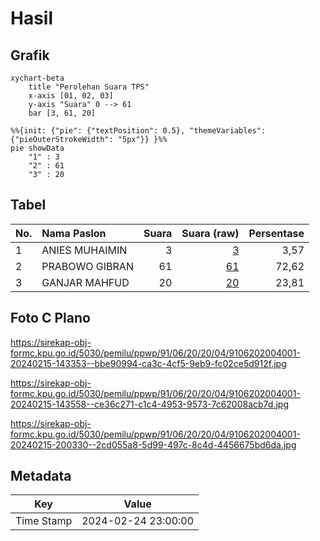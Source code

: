 # Hasil

## Grafik

```mermaid
xychart-beta
    title "Perolehan Suara TPS"
    x-axis [01, 02, 03]
    y-axis "Suara" 0 --> 61
    bar [3, 61, 20]
```

```mermaid
%%{init: {"pie": {"textPosition": 0.5}, "themeVariables": {"pieOuterStrokeWidth": "5px"}} }%%
pie showData
    "1" : 3
    "2" : 61
    "3" : 20
```

## Tabel

| No. | Nama Paslon    | Suara | Suara (raw) | Persentase |
|:--- |:-------------- | -----:| -----------:| ----------:|
| 1   | ANIES MUHAIMIN | 3     | [3][p-1]    | 3,57       |
| 2   | PRABOWO GIBRAN | 61    | [61][p-2]   | 72,62      |
| 3   | GANJAR MAHFUD  | 20    | [20][p-3]   | 23,81      |


[p-1]: https://github.com/gigit-pemilu/pemilu-2024-91-papua/blob/main/pilpres/hitung-suara/sub/91-papua/sub/06-biak-numfor/sub/20-oridek/sub/2004-marauw/sub/001-tps/sub/paslon-1.txt
[p-2]: https://github.com/gigit-pemilu/pemilu-2024-91-papua/blob/main/pilpres/hitung-suara/sub/91-papua/sub/06-biak-numfor/sub/20-oridek/sub/2004-marauw/sub/001-tps/sub/paslon-2.txt
[p-3]: https://github.com/gigit-pemilu/pemilu-2024-91-papua/blob/main/pilpres/hitung-suara/sub/91-papua/sub/06-biak-numfor/sub/20-oridek/sub/2004-marauw/sub/001-tps/sub/paslon-3.txt

## Foto C Plano

https://sirekap-obj-formc.kpu.go.id/5030/pemilu/ppwp/91/06/20/20/04/9106202004001-20240215-143353--bbe90994-ca3c-4cf5-9eb9-fc02ce5d912f.jpg

https://sirekap-obj-formc.kpu.go.id/5030/pemilu/ppwp/91/06/20/20/04/9106202004001-20240215-143558--ce36c271-c1c4-4953-9573-7c62008acb7d.jpg

https://sirekap-obj-formc.kpu.go.id/5030/pemilu/ppwp/91/06/20/20/04/9106202004001-20240215-200330--2cd055a8-5d99-497c-8c4d-4456675bd6da.jpg


## Metadata

| Key        | Value               |
| ---------- | ------------------- |
| Time Stamp | 2024-02-24 23:00:00 |



